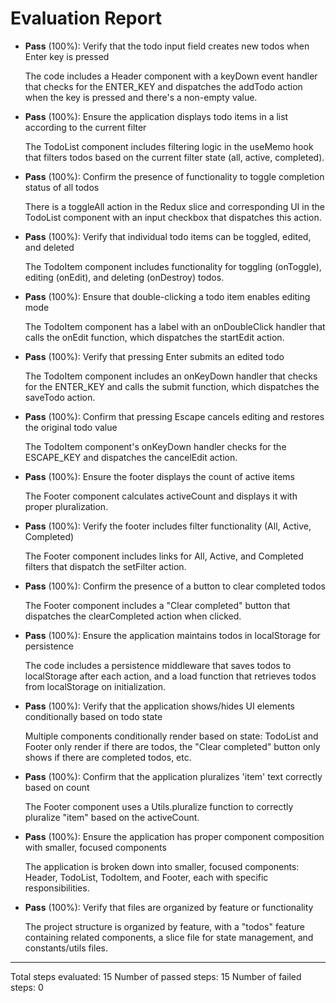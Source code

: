 # Evaluation Report

- **Pass** (100%): Verify that the todo input field creates new todos when Enter key is pressed
  
  The code includes a Header component with a keyDown event handler that checks for the ENTER_KEY and dispatches the addTodo action when the key is pressed and there's a non-empty value.

- **Pass** (100%): Ensure the application displays todo items in a list according to the current filter
  
  The TodoList component includes filtering logic in the useMemo hook that filters todos based on the current filter state (all, active, completed).

- **Pass** (100%): Confirm the presence of functionality to toggle completion status of all todos
  
  There is a toggleAll action in the Redux slice and corresponding UI in the TodoList component with an input checkbox that dispatches this action.

- **Pass** (100%): Verify that individual todo items can be toggled, edited, and deleted
  
  The TodoItem component includes functionality for toggling (onToggle), editing (onEdit), and deleting (onDestroy) todos.

- **Pass** (100%): Ensure that double-clicking a todo item enables editing mode
  
  The TodoItem component has a label with an onDoubleClick handler that calls the onEdit function, which dispatches the startEdit action.

- **Pass** (100%): Verify that pressing Enter submits an edited todo
  
  The TodoItem component includes an onKeyDown handler that checks for the ENTER_KEY and calls the submit function, which dispatches the saveTodo action.

- **Pass** (100%): Confirm that pressing Escape cancels editing and restores the original todo value
  
  The TodoItem component's onKeyDown handler checks for the ESCAPE_KEY and dispatches the cancelEdit action.

- **Pass** (100%): Ensure the footer displays the count of active items
  
  The Footer component calculates activeCount and displays it with proper pluralization.

- **Pass** (100%): Verify the footer includes filter functionality (All, Active, Completed)
  
  The Footer component includes links for All, Active, and Completed filters that dispatch the setFilter action.

- **Pass** (100%): Confirm the presence of a button to clear completed todos
  
  The Footer component includes a "Clear completed" button that dispatches the clearCompleted action when clicked.

- **Pass** (100%): Ensure the application maintains todos in localStorage for persistence
  
  The code includes a persistence middleware that saves todos to localStorage after each action, and a load function that retrieves todos from localStorage on initialization.

- **Pass** (100%): Verify that the application shows/hides UI elements conditionally based on todo state
  
  Multiple components conditionally render based on state: TodoList and Footer only render if there are todos, the "Clear completed" button only shows if there are completed todos, etc.

- **Pass** (100%): Confirm that the application pluralizes 'item' text correctly based on count
  
  The Footer component uses a Utils.pluralize function to correctly pluralize "item" based on the activeCount.

- **Pass** (100%): Ensure the application has proper component composition with smaller, focused components
  
  The application is broken down into smaller, focused components: Header, TodoList, TodoItem, and Footer, each with specific responsibilities.

- **Pass** (100%): Verify that files are organized by feature or functionality
  
  The project structure is organized by feature, with a "todos" feature containing related components, a slice file for state management, and constants/utils files.

---

Total steps evaluated: 15
Number of passed steps: 15
Number of failed steps: 0